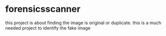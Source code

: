 # forensicsscanner
this project is about finding the image is original or duplicate.
this is a much needed project to identify the fake image
